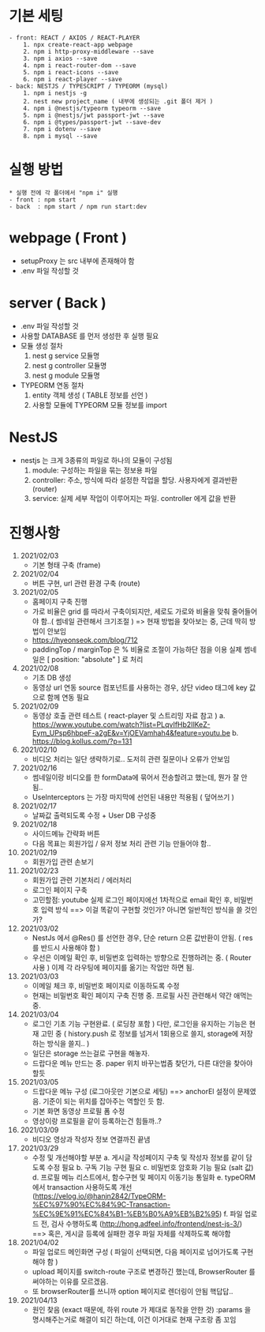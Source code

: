 # 기본 세팅
    - front: REACT / AXIOS / REACT-PLAYER
        1. npx create-react-app webpage
        2. npm i http-proxy-middleware --save
        3. npm i axios --save
        4. npm i react-router-dom --save
        5. npm i react-icons --save
        6. npm i react-player --save
    - back: NESTJS / TYPESCRIPT / TYPEORM (mysql)
        1. npm i nestjs -g
        2. nest new project_name ( 내부에 생성되는 .git 폴더 제거 )
        4. npm i @nestjs/typeorm typeorm --save
        5. npm i @nestjs/jwt passport-jwt --save
        6. npm i @types/passport-jwt --save-dev
        7. npm i dotenv --save
        8. npm i mysql --save
        
# 실행 방법
    * 실행 전에 각 폴더에서 "npm i" 실행 
    - front : npm start
    - back  : npm start / npm run start:dev

# webpage ( Front )
- setupProxy 는 src 내부에 존재해야 함
- .env 파일 작성할 것

# server ( Back )
- .env 파일 작성할 것
- 사용할 DATABASE 를 먼저 생성한 후 실행 필요
- 모듈 생성 절차
    1. nest g service 모듈명
    2. nest g controller 모듈명
    3. nest g module 모듈명
- TYPEORM 연동 절차
    1. entity 객체 생성 ( TABLE 정보를 선언 )
    2. 사용할 모듈에 TYPEORM 모듈 정보를 import

# NestJS
- nestjs 는 크게 3종류의 파일로 하나의 모듈이 구성됨
    1. module: 구성하는 파일을 묶는 정보용 파일
    2. controller: 주소, 방식에 따라 설정한 작업을 할당. 사용자에게 결과반환 (router)
    3. service: 실제 세부 작업이 이루어지는 파일. controller 에게 값을 반환

# 진행사항
1. 2021/02/03
    - 기본 형태 구축 (frame)
2. 2021/02/04
    - 버튼 구현, url 관련 환경 구축 (route)
3. 2021/02/05
    - 홈페이지 구축 진행
    - 가로 비율은 grid 를 따라서 구축이되지만, 세로도 가로와 비율을 맞춰 줄어들어야 함..( 썸네일 관련해서 크기조절 )
        => 현재 방법을 찾아보는 중, 근데 딱히 방법이 안보임
    - https://hyeonseok.com/blog/712
    - paddingTop / marginTop 은 % 비율로 조절이 가능하단 점을 이용
      실제 썸네일은 [ position: "absolute" ] 로 처리
4. 2021/02/08
    - 기초 DB 생성
    - 동영상 url 연동
      source 컴포넌트를 사용하는 경우, 상단 video 태그에 key 값으로 함께 연동 필요
5. 2021/02/09
    - 동영상 호출 관련 테스트 ( react-player 및 스트리밍 자료 참고 )
    a. https://www.youtube.com/watch?list=PLqvIfHb2IlKeZ-Eym_UPsp6hbpeF-a2gE&v=YjOEVamhah4&feature=youtu.be
    b. https://blog.kollus.com/?p=131
6. 2021/02/10
    - 비디오 처리는 일단 생략하기로.. 도저히 관련 질문이나 오류가 안보임
7. 2021/02/16
    - 썸네일이랑 비디오를 한 formData에 묶어서 전송할려고 했는데, 뭔가 잘 안됨..
    - UseInterceptors 는 가장 마지막에 선언된 내용만 적용됨 ( 덮어쓰기 )
8. 2021/02/17
    - 날짜값 출력되도록 수정 + User DB 구성중
9. 2021/02/18
    - 사이드메뉴 간략화 버튼
    - 다음 목표는 회원가입 / 유저 정보 처리 관련 기능 만들어야 함..
10. 2021/02/19
    - 회원가입 관련 손보기
11. 2021/02/23
    - 회원가입 관련 기본처리 / 에러처리
    - 로그인 페이지 구축
    - 고민할점:
        youtube 실제 로그인 페이지에선 1차적으로 email 확인 후, 비밀번호 입력 방식
        ==> 이걸 똑같이 구현할 것인가? 아니면 일반적인 방식을 쓸 것인가?
12. 2021/03/02
    - NestJs 에서 @Res() 를 선언한 경우, 단순 return 으론 값반환이 안됨. ( res 를 반드시 사용해야 함 )
    - 우선은 이메일 확인 후, 비밀번호 입력하는 방향으로 진행하려는 중. ( Router 사용 )
      이제 각 라우팅에 페이지를 옮기는 작업만 하면 됨.
13. 2021/03/03
    - 이메일 체크 후, 비밀번호 페이지로 이동하도록 수정
    - 현재는 비밀번호 확인 페이지 구축 진행 중. 프로필 사진 관련해서 약간 애먹는 중.
14. 2021/03/04
    - 로그인 기초 기능 구현완료. ( 로딩창 포함 )
      다만, 로그인을 유지하는 기능은 현재 고민 중
      ( history.push 로 정보를 넘겨서 1회용으로 쓸지, storage에 저장하는 방식을 쓸지.. )
    - 일단은 storage 쓰는걸로 구현을 해놓자.
    - 드랍다운 메뉴 만드는 중. paper 위치 바꾸는법좀 찾던가, 다른 대안을 찾아야할듯
15. 2021/03/05
    - 드랍다운 메뉴 구성 (로그아웃만 기본으로 세팅)
      ==> anchorEl 설정이 문제였음. 기준이 되는 위치를 잡아주는 역할인 듯 함.
    - 기본 화면 동영상 프로필 폼 수정
    - 영상이랑 프로필을 같이 등록하는건 힘들까..?
16. 2021/03/09
    - 비디오 영상과 작성자 정보 연결까진 끝냄
17. 2021/03/29
    - 수정 및 개선해야할 부분
        a. 게시글 작성페이지 구축 및 작성자 정보를 같이 담도록 수정 필요
        b. 구독 기능 구현 필요
        c. 비밀번호 암호화 기능 필요 (salt 값)
        d. 프로필 메뉴 리스트에서, 함수구현 및 페이지 이동기능 통일화
        e. typeORM 에서 transaction 사용하도록 개선 (https://velog.io/@hanjn2842/TypeORM-%EC%97%90%EC%84%9C-Transaction-%EC%9E%91%EC%84%B1-%EB%B0%A9%EB%B2%95)
        f. 파일 업로드 전, 검사 수행하도록 (http://hong.adfeel.info/frontend/nest-js-3/)
            ==> 혹은, 게시글 등록에 실패한 경우 파일 자체를 삭제하도록 해야함
18. 2021/04/02
    - 파일 업로드 메인화면 구성
      ( 파일이 선택되면, 다음 페이지로 넘어가도록 구현해야 함 )
    - upload 페이지를 switch-route 구조로 변경하긴 했는데, BrowserRouter 를 써야하는 이유를 모르겠음.
    - 또 browserRouter를 쓰니까 option 페이지로 렌더링이 안됨 핵답답..
19. 2021/04/13
    - 원인 찾음 (exact 때문에, 하위 route 가 제대로 동작을 안한 것)
      :params 을 명시해주는거로 해결이 되긴 하는데, 이건 이거대로 현재 구조랑 좀 꼬임